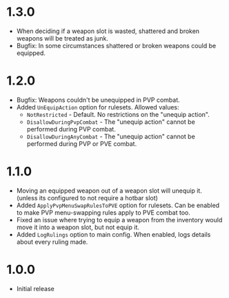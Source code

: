 # 1.3.0
- When deciding if a weapon slot is wasted, shattered and broken weapons will be treated as junk.
- Bugfix: In some circumstances shattered or broken weapons could be equipped.

# 1.2.0
- Bugfix: Weapons couldn't be unequipped in PVP combat.
- Added `UnEquipAction` option for rulesets. Allowed values:
  - `NotRestricted` - Default. No restrictions on the "unequip action".
  - `DisallowDuringPvpCombat` - The "unequip action" cannot be performed during PVP combat.
  - `DisallowDuringAnyCombat` - The "unequip action" cannot be performed during PVP or PVE combat.

# 1.1.0
- Moving an equipped weapon out of a weapon slot will unequip it. (unless its configured to not require a hotbar slot)
- Added `ApplyPvpMenuSwapRulesToPVE` option for rulesets. Can be enabled to make PVP menu-swapping rules apply to PVE combat too.
- Fixed an issue where trying to equip a weapon from the inventory would move it into a weapon slot, but not equip it.
- Added `LogRulings` option to main config. When enabled, logs details about every ruling made.

# 1.0.0
- Initial release